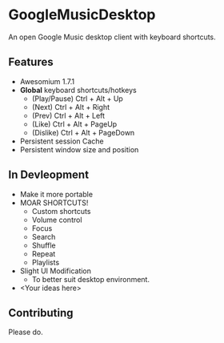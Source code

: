 GoogleMusicDesktop
==================

An open Google Music desktop client with keyboard shortcuts.


Features
-------

* Awesomium 1.7.1
* **Global** keyboard shortcuts/hotkeys
  * (Play/Pause) Ctrl + Alt + Up
  * (Next) Ctrl + Alt + Right
  * (Prev) Ctrl + Alt + Left
  * (Like) Ctrl + Alt + PageUp
  * (Dislike) Ctrl + Alt + PageDown
* Persistent session Cache
* Persistent window size and position

In Devleopment
------------
* Make it more portable
* MOAR SHORTCUTS!
  * Custom shortcuts
  * Volume control
  * Focus
  * Search
  * Shuffle
  * Repeat
  * Playlists
* Slight UI Modification
  * To better suit desktop environment.
* \<Your ideas here\>

Contributing
------------

Please do.

